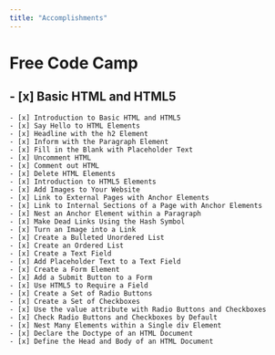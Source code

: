 ```yaml
---
title: "Accomplishments"
---
```

# Free Code Camp
## - [x] Basic HTML and HTML5
 	- [x] Introduction to Basic HTML and HTML5
 	- [x] Say Hello to HTML Elements
 	- [x] Headline with the h2 Element
 	- [x] Inform with the Paragraph Element
 	- [x] Fill in the Blank with Placeholder Text
 	- [x] Uncomment HTML
 	- [x] Comment out HTML
 	- [x] Delete HTML Elements
 	- [x] Introduction to HTML5 Elements
 	- [x] Add Images to Your Website
 	- [x] Link to External Pages with Anchor Elements
 	- [x] Link to Internal Sections of a Page with Anchor Elements
 	- [x] Nest an Anchor Element within a Paragraph
 	- [x] Make Dead Links Using the Hash Symbol
 	- [x] Turn an Image into a Link
 	- [x] Create a Bulleted Unordered List
 	- [x] Create an Ordered List
 	- [x] Create a Text Field
 	- [x] Add Placeholder Text to a Text Field
 	- [x] Create a Form Element
 	- [x] Add a Submit Button to a Form
 	- [x] Use HTML5 to Require a Field
 	- [x] Create a Set of Radio Buttons
 	- [x] Create a Set of Checkboxes
 	- [x] Use the value attribute with Radio Buttons and Checkboxes
 	- [x] Check Radio Buttons and Checkboxes by Default
 	- [x] Nest Many Elements within a Single div Element
 	- [x] Declare the Doctype of an HTML Document
 	- [x] Define the Head and Body of an HTML Document
